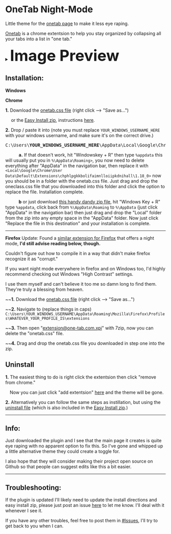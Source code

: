 # OneTab Night-Mode
Little theme for the [onetab page](chrome-extension://chphlpgkkbolifaimnlloiipkdnihall/onetab.html) to make it less eye raping.

[Onetab](https://chrome.google.com/webstore/detail/onetab/chphlpgkkbolifaimnlloiipkdnihall) is a chrome extentsion to help you stay organized by collapsing all your tabs into a list in "one tab."

<details>
   <summary><b><font size="24">Image Preview</b></font></summary>
  <p>
<!-- the above p cannot start right at the beginning of the line and is mandatory for everything else to work -->
<img src=https://i.imgur.com/kyQLht5.png>
  </p></details>
</p></details>


## Installation:
**Windows**

**Chrome**

**1.**  Download the [onetab.css file](https://raw.githubusercontent.com/pullup/OneTab-Night-Mode/master/onetab.css) (right click --> "Save as...")

  or the [Easy Install zip](https://github.com/pullup/OneTab-Night-Mode/raw/master/Install/Easy%20Drag%20and%20Drop%20Install.zip), instructions <a href="#Lazy_Method">here</a>.


**2.** Drop / paste it into (note you must replace `YOUR_WINDOWS_USERNAME_HERE` with your windows username, and make sure it's on the correct drive.)
<pre>C:\Users\<b>YOUR_WINDOWS_USERNAME_HERE</b>\AppData\Local\Google\Chrome\User Data\Default\Extensions\chphlpgkkbolifaimnlloiipkdnihall\1.18_0</pre>
   **a.**  If that doesn't work, hit "Windowskey + R" then type `%appdata` this will usually put you in `%\AppData\Roaming>`, you now need to delete everything after "AppData\" in the navigation bar, then replace it with `<Local\Google\Chrome\User Data\Default\Extensions\chphlpgkkbolifaimnlloiipkdnihall\1.18_0>` now you should be in a folder with the onetab.css file. Just drag and drop the oneclass.css file that you downloaded into this folder and click the option to replace the file. Installation complete.
   
   **b** <a id=Lazy_Method>or</a> just download [this handy dandy zip file](https://github.com/pullup/OneTab-Night-Mode/raw/master/Easy%20Drag%20and%20Drop%20Install.zip), hit "Windows Key + R" type `%appdata`, click back from `%\AppData\Roaming` to `%\AppData` (just click "AppData" in the navigation bar) then just drag and drop the "Local" folder from the zip into any empty space in the "AppData" folder. Now just click "Replace the file in this destination" and your installation is complete.
***
**Firefox**
Update: Found a [similar extension for Firefox](https://addons.mozilla.org/en-US/firefox/addon/better-onetab/) that offers a night mode, **I'd still advise reading below, though.**

Couldn't figure out how to compile it in a way that didn't make firefox recognize it as "corrupt."

If you want night mode everywhere in firefox and on Windows too, I'd highly recommend checking out Windows "High Contrast" settings.

I use them myself and can't believe it too me so damn long to find them. They're truly a blessing from heaven.

~~**1.** Download the [onetab.css file](https://raw.githubusercontent.com/pullup/OneTab-Night-Mode/master/onetab.css) (right click --> "Save as...")

~~**2.**  Navigate to (replace things in caps) `C:\Users\YOUR_WINDOWS_USERNAME\AppData\Roaming\Mozilla\Firefox\Profiles\WHATEVER_YOUR_PROFILE_IS\extensions`

~~**3.** Then open "extension@one-tab.com.xpi" with 7zip, now you can delete the "onetab.css" file.

~~**4.** Drag and drop the onetab.css file you downloaded in step one into the zip.



## Uninstall
**1.** The easiest thing to do is right click the extentsion then click "remove from chrome."

 Now you can just click "add extentsion" [here](https://chrome.google.com/webstore/detail/onetab/chphlpgkkbolifaimnlloiipkdnihall) and the theme will be gone.

**2.** Alternatively you can follow the same steps as instillation, but using the [uninstall file](https://raw.githubusercontent.com/pullup/OneTab-Night-Mode/master/UnInstall/onetab.css) (which is also included in the [Easy Install zip](https://github.com/pullup/OneTab-Night-Mode/raw/master/Install/Easy%20Drag%20and%20Drop%20Install.zip).)

***
## Info:
Just downloaded the plugin and I see that the main page it creates is quite eye raping with no apparent option to fix this.
So I've gone and whipped up a little alternative theme they could create a toggle for.

I also hope that they will consider making their project open source on Github so that people can suggest edits like this a bit easier.

***
## Troubleshooting:
If the plugin is updated I'll likely need to update the install directions and easy install zip, please just post an issue [here](https://github.com/pullup/OneTab-Night-Mode/issues) to let me know. I'll deal with it whenever I see it.

If you have any other troubles, feel free to post them in [#Issues](https://github.com/pullup/OneTab-Night-Mode/issues), I'll try to get back to you when I can.
